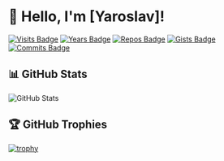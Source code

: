 # 👋 Hello, I'm [Yaroslav]!

[![Visits Badge](https://badges.pufler.dev/visits/username/username)](https://github.com/Serwios)
[![Years Badge](https://badges.pufler.dev/years/username)](https://github.com/Serwios)
[![Repos Badge](https://badges.pufler.dev/repos/username)](https://github.com/Serwios)
[![Gists Badge](https://badges.pufler.dev/gists/username)](https://gist.github.com/Serwios)
[![Commits Badge](https://badges.pufler.dev/commits/monthly/username)](https://github.com/Serwios)

## 📊 GitHub Stats

![GitHub Stats](https://github-readme-stats.vercel.app/api?username=Serwios&show_icons=true&theme=radical)

## 🏆 GitHub Trophies

[![trophy](https://github-profile-trophy.vercel.app/?username=Serwios)](https://github.com/username)


